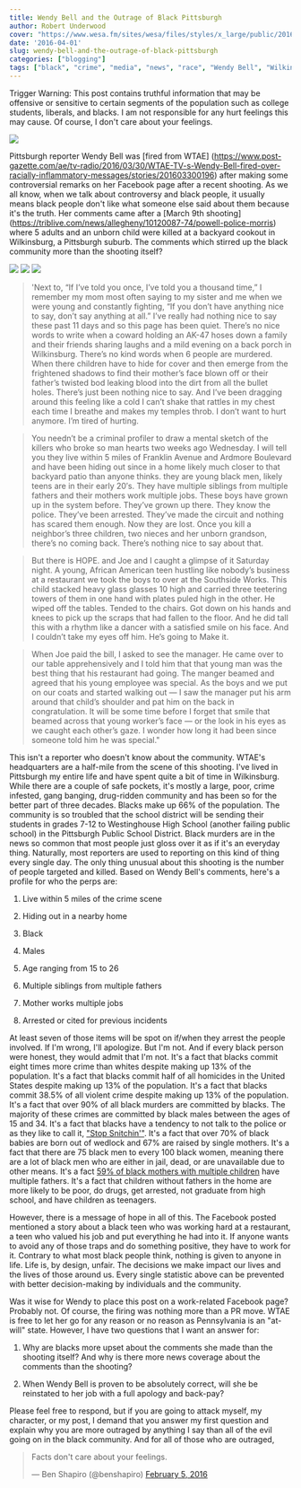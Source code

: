 ```yaml
---
title: Wendy Bell and the Outrage of Black Pittsburgh
author: Robert Underwood
cover: "https://www.wesa.fm/sites/wesa/files/styles/x_large/public/201606/wendy_bell_0.jpg"
date: '2016-04-01'
slug: wendy-bell-and-the-outrage-of-black-pittsburgh
categories: ["blogging"]
tags: ["black", "crime", "media", "news", "race", "Wendy Bell", "Wilkinsburg"]
---
```


Trigger Warning: This post contains truthful information that may be offensive or sensitive to certain segments of the population such as college students, liberals, and blacks.  I am not responsible for any hurt feelings this may cause.  Of course, I don't care about your feelings.

![](https://www.wesa.fm/sites/wesa/files/styles/x_large/public/201606/wendy_bell_0.jpg)

Pittsburgh reporter Wendy Bell was [fired from WTAE] (https://www.post-gazette.com/ae/tv-radio/2016/03/30/WTAE-TV-s-Wendy-Bell-fired-over-racially-inflammatory-messages/stories/201603300196) after making some controversial remarks on her Facebook page after a recent shooting.  As we all know, when we talk about controversy and black people, it usually means black people don't like what someone else said about them because it's the truth.  Her comments came after a [March 9th shooting] (https://triblive.com/news/allegheny/10120087-74/powell-police-morris) where 5 adults and an unborn child were killed at a backyard cookout in Wilkinsburg, a Pittsburgh suburb.  The comments which stirred up the black community more than the shooting itself?

![](/img/wendy1.jpg)
![](/img/wendy2.jpg)
![](/img/wendy3.jpg)

>'Next to, “If I’ve told you once, I’ve told you a thousand time,” I remember my mom most often saying to my sister and me when we were  young and constantly fighting, “If you don’t have anything nice to say, don’t say anything at all.” I’ve really had nothing nice to say these past 11 days and so this page has been quiet. There’s no nice words to write when a coward holding an AK-47 hoses down a family and their friends sharing laughs and a mild evening on a back porch in Wilkinsburg. There’s no kind words when 6 people are murdered. When there children have to hide for cover and then emerge from the frightened shadows to find their mother’s face blown off or their father’s twisted bod leaking blood into the dirt from all the bullet holes. There’s just been nothing nice to say. And I’ve been dragging around this feeling like a cold I can’t shake that rattles in my chest each time I breathe and makes my temples throb. I don’t want to hurt anymore. I’m tired of hurting.

> You needn’t be a criminal profiler to draw a mental sketch of the killers who broke so man hearts two weeks ago Wednesday. I will tell you they live within 5 miles of Franklin Avenue and Ardmore Boulevard and have been hiding out since in a home likely much closer to that backyard patio than anyone thinks. they are young black men, likely teens are in their early 20′s. They have multiple siblings from multiple fathers and their mothers work multiple jobs. These boys have grown up in the system before. They’ve grown up there. They know the police. They’ve been arrested. They’ve made the circuit and nothing has scared them enough. Now they are lost. Once you kill a neighbor’s three children, two nieces and her unborn grandson, there’s no coming back. There’s nothing nice to say about that.

> But there is HOPE. and Joe and I caught a glimpse of it Saturday night. A young, African American teen hustling like nobody’s business at a restaurant we took the boys to over at the Southside Works. This child stacked heavy glass glasses 10 high and carried three teetering towers of them in one hand with plates puled high in the other. He wiped off the tables. Tended to the chairs. Got down on his hands and knees to pick up the scraps that had fallen to the floor. And he did tall this with a rhythm like a dancer with a satisfied smile on his face. And I couldn’t take my eyes off him. He’s going to Make it.

> When Joe paid the bill, I asked to see the manager. He came over to our table apprehensively and I told him that that young man was the best thing that his restaurant had going. The manger beamed and agreed that his young employee was special. As the boys and we put on our coats and started walking out — I saw the manager put his arm around that child’s shoulder and pat him on the back in congratulation. It will be some time before I forget that smile that beamed across that young worker’s face — or the look in his eyes as we caught each other’s gaze. I wonder how long it had been since someone told him he was special."

This isn't a reporter who doesn't know about the community.  WTAE's headquarters are a half-mile from the scene of this shooting.  I've lived in Pittsburgh my entire life and have spent quite a bit of time in Wilkinsburg.  While there are a couple of safe pockets, it's mostly a large, poor, crime infested, gang banging, drug-ridden community and has been so for the better part of three decades.  Blacks make up 66% of the population.  The community is so troubled that the school district will be sending their students in grades 7-12 to Westinghouse High School (another failing public school) in the Pittsburgh Public School District.  Black murders are in the news so common that most people just gloss over it as if it's an everyday thing.  Naturally, most reporters are used to reporting on this kind of thing every single day.  The only thing unusual about this shooting is the number of people targeted and killed.
Based on Wendy Bell's comments, here's a profile for who the perps are:

1. Live within 5 miles of the crime scene

2. Hiding out in a nearby home

3. Black

4. Males

5. Age ranging from 15 to 26

6. Multiple siblings from multiple fathers

7. Mother works multiple jobs

8. Arrested or cited for previous incidents

At least seven of those items will be spot on if/when they arrest the people involved.  If I'm wrong, I'll apologize.  But I'm not.  And if every black person were honest, they would admit that I'm not.  It's a fact that blacks commit eight times more crime than whites despite making up 13% of the population.  It's a fact that blacks commit half of all homicides in the United States despite making up 13% of the population.  It's a fact that blacks commit 38.5% of all violent crime despite making up 13% of the population.  It's a fact that over 90% of all black murders are committed by blacks.  The majority of these crimes are committed by black males between the ages of 15 and 34.  It's a fact that blacks have a tendency to not talk to the police or as they like to call it, ["Stop Snitchin'"](https://www.cbsnews.com/news/stop-snitchin/).  It's a fact that over 70% of black babies are born out of wedlock and 67% are raised by single mothers.  It's a fact that there are 75 black men to every 100 black women, meaning there are a lot of black men who are either in jail, dead, or are unavailable due to other means.  It's a fact [59% of black mothers with multiple children](https://www.nbcnews.com/id/42364656/ns/health-childrens_health/t/us-moms-have-kids-multiple-dads-study-says/#.Vv7fnvUrJhE) have multiple fathers.  It's a fact that children without fathers in the home are more likely to be poor, do drugs, get arrested, not graduate from high school, and have children as teenagers.

However, there is a message of hope in all of this.  The Facebook posted mentioned a story about a black teen who was working hard at a restaurant, a teen who valued his job and put everything he had into it.  If anyone wants to avoid any of those traps and do something positive, they have to work for it.  Contrary to what most black people think, nothing is given to anyone in life.  Life is, by design, unfair.  The decisions we make impact our lives and the lives of those around us.  Every single statistic above can be prevented with better decision-making by individuals and the community.

Was it wise for Wendy to place this post on a work-related Facebook page?  Probably not.  Of course, the firing was nothing more than a PR move.  WTAE is free to let her go for any reason or no reason as Pennsylvania is an "at-will" state.  However, I have two questions that I want an answer for:

1.  Why are blacks more upset about the comments she made than the shooting itself?  And why is there more news coverage about the comments than the shooting?

2.  When Wendy Bell is proven to be absolutely correct, will she be reinstated to her job with a full apology and back-pay?

Please feel free to respond, but if you are going to attack myself, my character, or my post, I demand that you answer my first question and explain why you are more outraged by anything I say than all of the evil going on in the black community.  And for all of those who are outraged,

<blockquote class="twitter-tweet" data-lang="en"><p lang="en" dir="ltr">Facts don&#39;t care about your feelings.</p>&mdash; Ben Shapiro (@benshapiro) <a href="https://twitter.com/benshapiro/status/695638866993115136?ref_src=twsrc%5Etfw">February 5, 2016</a></blockquote>
<script async src="https://platform.twitter.com/widgets.js" charset="utf-8"></script>
